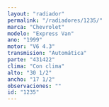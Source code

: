 ```yaml
---
layout: "radiador"
permalink: "/radiadores/1235/"
marca: "Chevrolet"
modelo: "Express Van"
ano: "1999"
motor: "V6 4.3"
transmision: "Automática"
parte: "431422"
clima: "Con clima"
alto: "30 1/2"
ancho: "17 1/2"
observaciones: ""
id: "1235"
---
```


